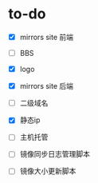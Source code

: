# to-do

- [x] mirrors site 前端

- [ ] BBS

- [x] logo

- [x] mirrors site 后端

- [ ] 二级域名

- [x] 静态ip

- [ ] 主机托管

- [ ] 镜像同步日志管理脚本

- [ ] 镜像大小更新脚本
